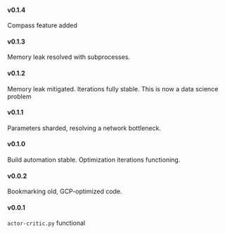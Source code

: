 
#### v0.1.4 

Compass feature added

#### v0.1.3

Memory leak resolved with subprocesses. 

#### v0.1.2

Memory leak mitigated. Iterations fully stable. This is now a data science problem

#### v0.1.1

Parameters sharded, resolving a network bottleneck. 

#### v0.1.0 

Build automation stable. Optimization iterations functioning. 

#### v0.0.2

Bookmarking old, GCP-optimized code.

#### v0.0.1

`actor-critic.py` functional 

